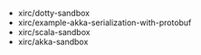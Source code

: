 - xirc/dotty-sandbox
- xirc/example-akka-serialization-with-protobuf
- xirc/scala-sandbox
- xirc/akka-sandbox
